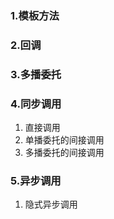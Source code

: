 ### 1.模板方法

### 2.回调

### 3.多播委托

### 4.同步调用

1. 直接调用
2. 单播委托的间接调用
3. 多播委托的间接调用

### 5.异步调用

1. 隐式异步调用